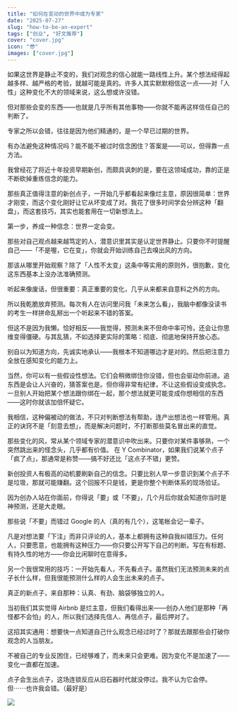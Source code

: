 ```yaml
---
title: "如何在变动的世界中成为专家"
date: "2025-07-27"
slug: "how-to-be-an-expert"
tags: ["创业", "好文推荐"]
cover: "cover.jpg"
icon: "😎"
images: ["cover.jpg"]
---
```

如果这世界是静止不变的，我们对观念的信心就能一路线性上升。某个想法经得起越多样、越严格的考验，就越可能是真的。许多人其实默默相信这一点——对「人性」这种变化不大的领域来说，这么想或许没错。



但对那些会变的东西——也就是几乎所有其他事物——你就不能再这样信任自己的判断了。



专家之所以会错，往往是因为他们精通的，是一个早已过期的世界。



有办法避免这种情况吗？能不能不被过时信念困住？答案是——可以，但得靠一点方法。



我曾经花了将近十年投资早期新创，而颇具讽刺的是，要在这领域成功，靠的正是不断砍掉重练信念的能力。



那些真正值得注意的新创点子，一开始几乎都看起来像烂主意，原因很简单：世界才刚变，而这个变化刚好让它从坏变成了对。我花了很多时间学会分辨这种「翻盘」，而这套技巧，其实也能套用在一切新想法上。



第一步，养成一种信念：世界一定会变。



那些对自己观点越来越笃定的人，潜意识里其实是认定世界静止。只要你不时提醒自己——「不是喔，它在变」，你就会开始训练自己去嗅出风的方向。



那该从哪里开始观察？除了「人性不太变」这条中等实用的原则外，很抱歉，变化这东西基本上没办法准确预测。



听起来像废话，但很重要：真正重要的变化，几乎从来都来自意料之外的方向。



所以我乾脆放弃预测。每次有人在访问里问我「未来怎么看」，我脑中都像没读书的考生一样拼命乱掰出一个听起来不错的答案。



但这不是因为我懒。恰好相反——我觉得，预测未来不但命中率可怜，还会让你思维变得僵硬。与其乱猜，不如选择更实际的策略：彻底、彻底地保持开放心态。



别自以为知道方向，先诚实地承认——我根本不知道哪边才是对的。然后把注意力全放在感知变化的能力上。



当然，你可以有一些假设性想法。它们会稍微绑住你没错，但也会驱动你前进。追东西是会让人兴奋的，猜答案也是。但你得非常有纪律，不让这些假设变成执念。
一旦别人开始把某个想法跟你绑在一起，那个想法就更可能变成你想相信的东西——这时你就该加倍怀疑它。



我相信，这种偏被动的做法，不只对判断想法有帮助，连产出想法也一样管用。真正的诀窍不是「刻意去想」，而是解决问题时，不打断那些莫名冒出来的直觉。



那些变化的风，常从某个领域专家的潜意识中吹出来。只要你对某件事够熟，一个突然跳出来的怪念头，几乎都有价值。
在 Y Combinator，如果我们说某个点子「疯了点」，那通常是称赞——搞不好还比「这点子不错」更赞。



新创投资人有极高的动机要刷新自己的信念。只要比别人早一步意识到某个点子不是垃圾，那就可能赚翻。这个回报不只是钱，更是你整个判断体系的现场验证。



因为创办人站在你面前，你得说「要」或「不要」，几个月后你就会知道你当时是神预测，还是大走眼。



那些说「不要」而错过 Google 的人（真的有几个），这笔帐会记一辈子。



凡是对想法要「下注」而非只评论的人，基本上都拥有这种自我纠错压力。任何人，只要愿意，也能拥有这种压力——你只要公开写下自己的判断。写在有标题、有持久性的地方——你会比闲聊时在意得多。



另一个我很常用的技巧：一开始先看人，不先看点子。虽然我们无法预测未来的点子长什么样，但我很能预测什么样的人会生出未来的点子。



真正的新点子，来自那种：认真、有劲、脑袋够独立的人。



当初我们其实觉得 Airbnb 是烂主意，但我们看得出来——创办人他们是那种「再怪都不会怕」的人，所以我们选择先信人、再信点子，最后押对了。



这招其实通用：想要快一点知道自己什么观念已经过时了？那就去跟那些会打破你观念的人当朋友。



不被自己的专业反困住，已经够难了，而未来只会更难。因为变化不是加速了——变化一直都在加速。



点子会生出点子，这场连锁反应从旧石器时代就没停过。我不认为它会停。
但⋯⋯也许我会错。（最好是）




![](https://prod-files-secure.s3.us-west-2.amazonaws.com/112d0858-5090-4d34-a606-b75eb8d65fd2/46476355-9cf3-4e99-9b7a-3531bc426380/1000202064.png?X-Amz-Algorithm=AWS4-HMAC-SHA256&X-Amz-Content-Sha256=UNSIGNED-PAYLOAD&X-Amz-Credential=ASIAZI2LB466W637IQKL%2F20250907%2Fus-west-2%2Fs3%2Faws4_request&X-Amz-Date=20250907T112428Z&X-Amz-Expires=3600&X-Amz-Security-Token=IQoJb3JpZ2luX2VjEDsaCXVzLXdlc3QtMiJHMEUCIQC8aLKiDBqEJ4t5gsfkYPafPlp7SzhhsOq1V4KMWyOewgIgHGHR2Epa%2F7Lwx03Avgr397Rivv%2FrAc%2BVByjEQO1xXwAqiAQIpP%2F%2F%2F%2F%2F%2F%2F%2F%2F%2FARAAGgw2Mzc0MjMxODM4MDUiDEl%2BRGIM1lBYpL9fASrcA4pKXONa5tAft5BTgS55wi9FkGgaeAdFE6BEUKWiw2VIQmmSti9nrEbtnrRI%2BDbLVhaMCnKe34S49Sz2sV53UlX4pcBAE4%2FR7jEC9l8F8yJaIUpcMqCArJiGbK6dlGEpHTfY7trvKXTnWwf18xsl3T%2FYluIdzGKHblEzD7OGhCe1NHxeUmANJIUAtIFaZNCG3uCi8wCvgVuR3R3cdQ8OGf1rH1RpxnpcdzTpyIDOUv%2BmpW%2FH7Mai8NqDli5YFwNZCoMeDUsXS3L37vM3VsAW07zRzUsggheb7PgB%2FZIcmmEA51W5GH5KuZtlI8E%2B%2FxGBcjymJyS1scwOHbCUxh7e4%2BdI8KV8ScNCImnRi%2BrYNQRoVEFEMeKxKYX4Cpot5GaD4mZURsEeF1s%2F%2B4qZYYL0TH%2BXwsmK6DBeEl%2Fl3bnZZv21bjPAnimM%2BMR9ypziVewTJq3PFj8ANlx%2BNVsWePgawIpIPrnkXbKt48N%2FX63D%2Fdna4b9MsvYg9uFY%2BWkj6sInrluWwDy7j14lHNh9gNEVHsNr1pdeFa97mICXw2YON7Mh%2BuVRy547M%2FSUy9Rgt5nMYcUL3tZ8%2Bk8tJa%2FeuONGvJRAPCtg7ic4ruzWu7z08MAAXVZMR061OuxS6eMOMKHK9cUGOqUB1tbQbo27KrPfo2B0tQLLdVbZ2x%2B0MKbZNT6KFJshh7RWSLQQ8w3rOC%2B%2FE0ENSMO7kvpambgOMnnYceKMMDlXI2%2FEnupc98xiJKxTfgXCWtKj3V7BKJwVsbh%2Ff7qu03y2Ix0jNVZ8v46GkHirXEGKtxbYNGmpgIRbOUnZ0ZFzTKaDl1FUhv9Rc%2BxZ2xKciIMq%2BE8Jgu%2FWH%2B3U84el%2Fr5DOAp3a0c6&X-Amz-Signature=9b810256e6789051365956aca0577d5136498663861a9d3961997e13ddc15108&X-Amz-SignedHeaders=host&x-amz-checksum-mode=ENABLED&x-id=GetObject)

